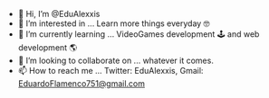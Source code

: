 - 👋 Hi, I’m @EduAlexxis
- 👀 I’m interested in ... Learn more things everyday 🤓
- 🌱 I’m currently learning ... VideoGames development 🕹 and web development 🌎
- 💞️ I’m looking to collaborate on ... whatever it comes.
- 📫 How to reach me ... Twitter: EduAlexxis, Gmail: EduardoFlamenco751@gmail.com
